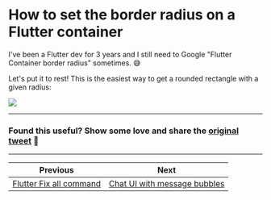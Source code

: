 # How to set the border radius on a Flutter container

I've been a Flutter dev for 3 years and I still need to Google "Flutter Container border radius" sometimes. 😅

Let's put it to rest! This is the easiest way to get a rounded rectangle with a given radius:

![](008_flutter_container_border_radius.png)

---

### Found this useful? Show some love and share the [original tweet](https://twitter.com/biz84/status/1437111434656329730) 🙏

---

| Previous | Next |
| -------- | ---- |
| [Flutter Fix all command](../0006-flutter-fix-all-command/index.md) | [Chat UI with message bubbles](../0008-chat-ui-with-message-bubbles/index.md) |

<!-- TODO:UPDATE -->
<!-- TWITTER|https://twitter.com/biz84/status/1437111434656329730 -->